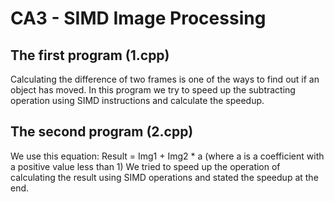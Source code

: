 # CA3 - SIMD Image Processing

## The first program (1.cpp)
Calculating the difference of two frames is one of the ways to find out if an object has moved. In this program we try to speed up the subtracting operation using SIMD instructions and calculate the speedup.

## The second program (2.cpp)
We use this equation: Result = Img1 + Img2 * a (where a is a coefficient with a positive value less than 1)
We tried to speed up the operation of calculating the result using SIMD operations and stated the speedup at the end.
